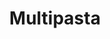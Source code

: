 ---
title: "Multipasta"
url: /ciudad-autonoma-de-buenos-aires/multipasta-avenida-acoyte/
shop: pasta
---